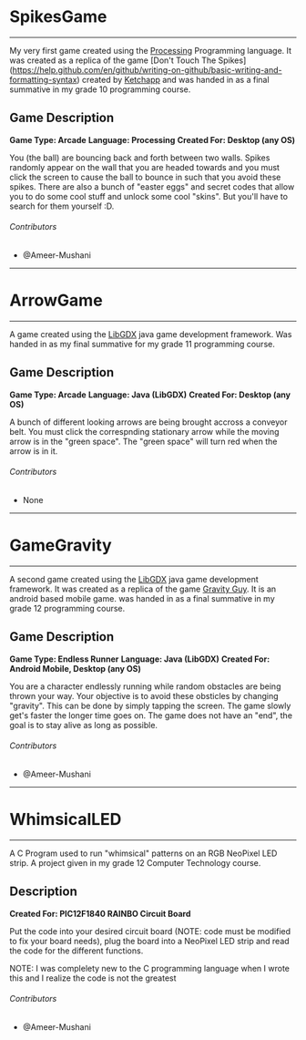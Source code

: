 # SpikesGame
------------------------------------

My very first game created using the [Processing](https://processing.org/) Programming language.
It was created as a replica of the game [Don't Touch The Spikes] (https://help.github.com/en/github/writing-on-github/basic-writing-and-formatting-syntax)
created by [Ketchapp](http://www.ketchappgames.com/) and was handed in as a final summative in my 
grade 10 programming course.

## Game Description

**Game Type: Arcade**
**Language: Processing**
**Created For: Desktop (any OS)**

You (the ball) are bouncing back and forth between two walls. Spikes randomly appear on the
wall that you are headed towards and you must click the screen to cause the ball to bounce in 
such that you avoid these spikes. There are also a bunch of "easter eggs" and secret codes that
allow you to do some cool stuff and unlock some cool "skins". But you'll have to search for them 
yourself :D.

###### Contributors
- @Ameer-Mushani

______________________________________________________________________________________________________


# ArrowGame
------------------------------------

A game created using the [LibGDX](https://libgdx.badlogicgames.com/) java game development framework.
Was handed in as my final summative for my grade 11 programming course.

## Game Description

**Game Type: Arcade**
**Language: Java (LibGDX)**
**Created For: Desktop (any OS)**

A bunch of different looking arrows are being brought accross a conveyor belt. You must click the 
correspnding stationary arrow while the moving arrow is in the "green space". The "green space" will
turn red when the arrow is in it.

###### Contributors
- None 

______________________________________________________________________________________________________


# GameGravity
------------------------------------

A second game created using the [LibGDX](https://libgdx.badlogicgames.com/) java game development framework.
It was created as a replica of the game [Gravity Guy](https://en.wikipedia.org/wiki/Gravity_Guy).
It is an android based mobile game. was handed in as a final summative in my grade 12 programming course.

## Game Description

**Game Type: Endless Runner**
**Language: Java (LibGDX)**
**Created For: Android Mobile, Desktop (any OS)**

You are a character endlessly running while random obstacles are being thrown your way. Your
objective is to avoid these obsticles by changing "gravity". This can be done by simply tapping 
the screen. The game slowly get's faster the longer time goes on. The game does not have an "end",
the goal is to stay alive as long as possible.

###### Contributors
- @Ameer-Mushani
______________________________________________________________________________________________________


# WhimsicalLED
------------------------------------

A C Program used to run "whimsical" patterns on an RGB NeoPixel LED strip. A project given in my grade 12
Computer Technology course.

## Description

**Created For: PIC12F1840 RAINBO Circuit Board**

Put the code into your desired circuit board (NOTE: code must be modified to fix your board needs),
plug the board into a NeoPixel LED strip and read the code for the different functions.

NOTE: I was complelety new to the C programming language when I wrote this and I realize the code is not the greatest

###### Contributors
- @Ameer-Mushani



